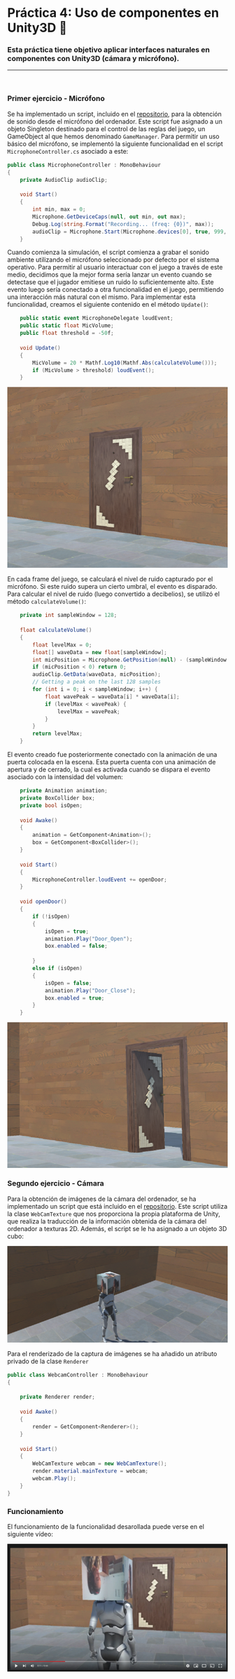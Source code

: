 # Práctica 4: Uso de componentes en Unity3D 📌

### Esta práctica tiene objetivo aplicar interfaces naturales en componentes con Unity3D (cámara y micrófono). 
-----------------------------------
<br />

### **Primer ejercicio - Micrófono**

Se ha implementado un script, incluido en el [repositorio](./src/MicrophoneController.cs), para la obtención de sonido desde el micrófono del ordenador. Este script fue asignado a un objeto Singleton destinado para el control de las reglas del juego, un GameObject al que hemos denominado `GameManager`. Para permitir un uso básico del micrófono, se implementó la siguiente funcionalidad en el script `MicrophoneController.cs` asociado a este:

```csharp
public class MicrophoneController : MonoBehaviour
{
    private AudioClip audioClip;

    void Start()
    {
        int min, max = 0;
        Microphone.GetDeviceCaps(null, out min, out max);
        Debug.Log(string.Format("Recording... (freq: {0})", max));
        audioClip = Microphone.Start(Microphone.devices[0], true, 999, 44100);
    }
```

Cuando comienza la simulación, el script comienza a grabar el sonido ambiente utilizando el micrófono seleccionado por defecto por el sistema operativo. Para permitir al usuario interactuar con el juego a través de este medio, decidimos que la mejor forma sería lanzar un evento cuando se detectase que el jugador emitiese un ruido lo suficientemente alto. Este evento luego sería conectado a otra funcionalidad en el juego, permitiendo una interacción más natural con el mismo. Para implementar esta funcionalidad, creamos el siguiente contenido en el método `Update()`:

```csharp
    public static event MicrophoneDelegate loudEvent;
    public static float MicVolume;
    public float threshold = -50f;

    void Update()
    {
        MicVolume = 20 * Mathf.Log10(Mathf.Abs(calculateVolume()));
        if (MicVolume > threshold) loudEvent();        
    }
```
![imagen_door](./img/img1.PNG)

En cada frame del juego, se calculará el nivel de ruido capturado por el micrófono. Si este ruido supera un cierto umbral, el evento es disparado. Para calcular el nivel de ruido (luego convertido a decibelios), se utilizó el método `calculateVolume()`:

```csharp
    private int sampleWindow = 128;

    float calculateVolume()
    {
        float levelMax = 0;
        float[] waveData = new float[sampleWindow];
        int micPosition = Microphone.GetPosition(null) - (sampleWindow + 1);
        if (micPosition < 0) return 0;
        audioClip.GetData(waveData, micPosition);
        // Getting a peak on the last 128 samples
        for (int i = 0; i < sampleWindow; i++) {
            float wavePeak = waveData[i] * waveData[i];
            if (levelMax < wavePeak) {
                levelMax = wavePeak;
            }
        }
        return levelMax;
    }
```

El evento creado fue posteriormente conectado con la animación de una puerta colocada en la escena. Esta puerta cuenta con una animación de apertura y de cerrado, la cual es activada cuando se dispara el evento asociado con la intensidad del volumen:

```csharp
    private Animation animation;
    private BoxCollider box;
    private bool isOpen;

    void Awake()
    {
        animation = GetComponent<Animation>();
        box = GetComponent<BoxCollider>();
    }

    void Start()
    {
        MicrophoneController.loudEvent += openDoor;
    }

    void openDoor()
    {
        if (!isOpen) 
        {
            isOpen = true;
            animation.Play("Door_Open");
            box.enabled = false;
            
        } 
        else if (isOpen)
        {
            isOpen = false;
            animation.Play("Door_Close");
            box.enabled = true;
        }
    }
```
![imagen_door](./img/img2.PNG)
### **Segundo ejercicio - Cámara**

Para la obtención de imágenes de la cámara del ordenador, se ha implementado un script que está incluido en el [repositorio](./src/WebcamController.cs). Este script utiliza la clase `WebCamTexture` que nos proporciona la propia plataforma de Unity, que realiza la traducción de la información obtenida de la cámara del ordenador a texturas 2D. Además, el script se le ha asignado a un objeto 3D cubo:

![imagen_cara](./img/img3.PNG)

Para el renderizado de la captura de imágenes se ha añadido un atributo privado de la clase `Renderer`

```csharp
public class WebcamController : MonoBehaviour
{

    private Renderer render;

    void Awake() 
    {
        render = GetComponent<Renderer>();
    }

    void Start()
    {
        WebCamTexture webcam = new WebCamTexture();
        render.material.mainTexture = webcam;
        webcam.Play();
    }
}
```

### **Funcionamiento**

El funcionamiento de la funcionalidad desarollada puede verse en el siguiente vídeo:

[![Miniatura del vídeo](img/miniatura.PNG)](https://youtu.be/xYisqJESGj8)